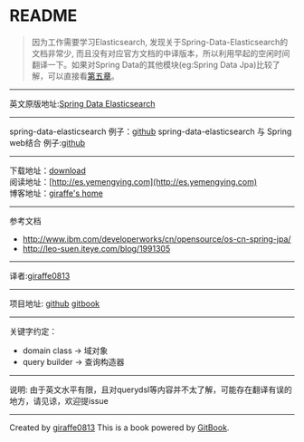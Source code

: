 # README

>因为工作需要学习Elasticsearch, 发现关于Spring-Data-Elasticsearch的文档非常少, 而且没有对应官方文档的中译版本，所以利用早起的空闲时间翻译一下。如果对Spring Data的其他模块(eg:Spring Data Jpa)比较了解，可以直接看[第五章](5/README.md)。

---------------------------------

英文原版地址:[Spring Data Elasticsearch](http://docs.spring.io/spring-data/elasticsearch/docs/current/reference/html)

---------------------------------
spring-data-elasticsearch 例子：[github](https://github.com/BioMedCentralLtd/spring-data-elasticsearch-sample-application)
spring-data-elasticsearch 与 Spring web结合 例子:[github](https://github.com/giraffe0813/spring-data-es-web)

---------------------------------

下载地址：[download](https://www.gitbook.com/book/giraffe0813/spring-data-elasticsearch/details)   
阅读地址：[http://es.yemengying.com](http://es.yemengying.com)   
博客地址：[giraffe's home](http://yemengying.com)

---------------------------------
参考文档

* http://www.ibm.com/developerworks/cn/opensource/os-cn-spring-jpa/
* http://leo-suen.iteye.com/blog/1991305

---------------------------------

译者:[giraffe0813](https://github.com/giraffe0813)

---------------------------------

项目地址:
[github](https://github.com/giraffe0813/Spring-Data-Elasticsearch)
[gitbook](https://www.gitbook.com/book/giraffe0813/spring-data-elasticsearch/details)

---------------------------------

关键字约定：

* domain class -> 域对象
* query builder -> 查询构造器

---------------------------------

说明:
由于英文水平有限，且对querydsl等内容并不太了解，可能存在翻译有误的地方，请见谅，欢迎提issue

---------------------------------



Created by [giraffe0813](https://github.com/giraffe0813)
This is a book powered by [GitBook](https://github.com/GitbookIO/gitbook).

